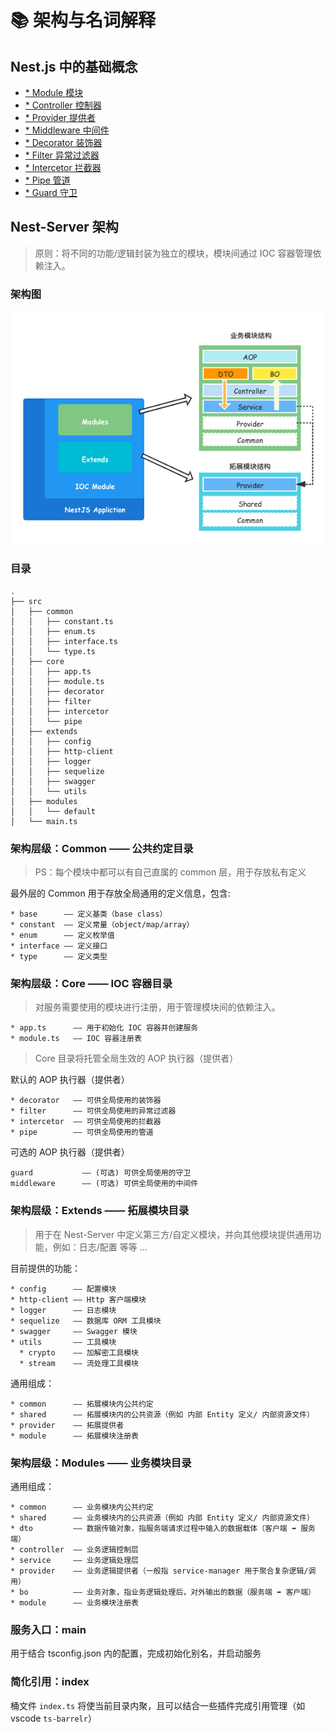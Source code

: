 # 📚 架构与名词解释


## Nest.js 中的基础概念

- [* Module 模块](https://docs.nestjs.cn/7/modules)
- [* Controller 控制器](https://docs.nestjs.cn/7/controllers)
- [* Provider 提供者](https://docs.nestjs.cn/7/providers)
- [* Middleware 中间件](https://docs.nestjs.cn/7/middlewares)
- [* Decorator 装饰器](https://docs.nestjs.cn/7/customdecorators)
- [* Filter 异常过滤器](https://docs.nestjs.cn/7/exceptionfilters)
- [* Intercetor 拦截器](https://docs.nestjs.cn/7/interceptors)
- [* Pipe 管道](https://docs.nestjs.cn/7/pipes)
- [* Guard 守卫](https://docs.nestjs.cn/7/guards)

## Nest-Server 架构

> 原则：将不同的功能/逻辑封装为独立的模块，模块间通过 IOC 容器管理依赖注入。

### 架构图

![Architecture](../images/server.png)

### 目录

```
.
├── src
│   ├── common
│   │   ├── constant.ts
│   │   ├── enum.ts
│   │   ├── interface.ts
│   │   └── type.ts
│   ├── core
│   │   ├── app.ts
│   │   ├── module.ts
│   │   ├── decorator
│   │   ├── filter
│   │   ├── intercetor
│   │   └── pipe
│   ├── extends
│   │   ├── config
│   │   ├── http-client
│   │   ├── logger
│   │   ├── sequelize
│   │   ├── swagger
│   │   └── utils
│   ├── modules
│   │   └── default
│   └── main.ts
```

### 架构层级：Common —— 公共约定目录

> PS：每个模块中都可以有自己直属的 common 层，用于存放私有定义 

最外层的 Common 用于存放全局通用的定义信息，包含:

```
* base      —— 定义基类（base class）
* constant  —— 定义常量（object/map/array）
* enum      —— 定义枚举值
* interface —— 定义接口
* type      —— 定义类型
```

### 架构层级：Core —— IOC 容器目录

> 对服务需要使用的模块进行注册，用于管理模块间的依赖注入。

```
* app.ts      —— 用于初始化 IOC 容器并创建服务
* module.ts   —— IOC 容器注册表
```

> Core 目录将托管全局生效的 AOP 执行器（提供者）

默认的 AOP 执行器（提供者）

```
* decorator   —— 可供全局使用的装饰器
* filter      —— 可供全局使用的异常过滤器
* intercetor  —— 可供全局使用的拦截器
* pipe        —— 可供全局使用的管道
```

可选的 AOP 执行器（提供者）

```
guard           —— (可选) 可供全局使用的守卫
middleware      —— (可选) 可供全局使用的中间件
```

### 架构层级：Extends —— 拓展模块目录

> 用于在 Nest-Server 中定义第三方/自定义模块，并向其他模块提供通用功能，例如：日志/配置 等等 ...

目前提供的功能：

```
* config      —— 配置模块
* http-client —— Http 客户端模块
* logger      —— 日志模块
* sequelize   —— 数据库 ORM 工具模块
* swagger     —— Swagger 模块
* utils       —— 工具模块
  * crypto    —— 加解密工具模块
  * stream    —— 流处理工具模块
```

通用组成：

```
* common      —— 拓展模块内公共约定
* shared      —— 拓展模块内的公共资源（例如 内部 Entity 定义/ 内部资源文件）
* provider    —— 拓展提供者
* module      —— 拓展模块注册表
```

### 架构层级：Modules —— 业务模块目录

通用组成：

```
* common      —— 业务模块内公共约定
* shared      —— 业务模块内的公共资源（例如 内部 Entity 定义/ 内部资源文件）
* dto         —— 数据传输对象，指服务端请求过程中输入的数据载体（客户端 ➡️ 服务端）
* controller  —— 业务逻辑控制层
* service     —— 业务逻辑处理层
* provider    —— 业务逻辑提供者（一般指 service-manager 用于聚合复杂逻辑/调用）
* bo          —— 业务对象，指业务逻辑处理后，对外输出的数据（服务端 ➡️ 客户端）
* module      —— 业务模块注册表
```

### 服务入口：main

用于结合 tsconfig.json 内的配置，完成初始化别名，并启动服务

### 简化引用：index

桶文件 `index.ts` 将使当前目录内聚，且可以结合一些插件完成引用管理（如 vscode `ts-barrelr`）